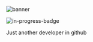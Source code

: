 <!-- START --> 
![banner](https://media.giphy.com/media/lptIayuGHV9Utu3iTv/giphy.gif)
<!-- END -->

![in-progress-badge](https://img.shields.io/badge/IN-PROGRESS-brightgreen)

Just another developer in github
